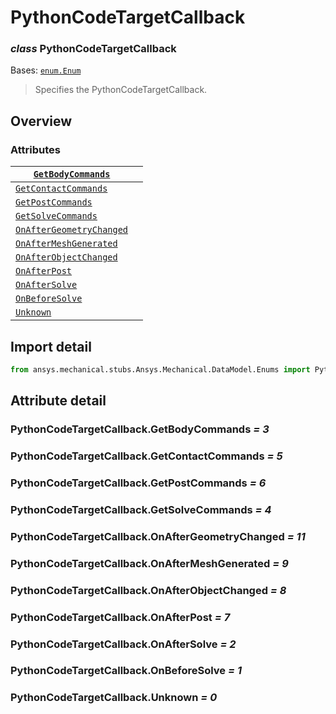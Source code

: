 # PythonCodeTargetCallback

### *class* PythonCodeTargetCallback

Bases: [`enum.Enum`](https://docs.python.org/3/library/enum.html#enum.Enum)

> Specifies the PythonCodeTargetCallback.

> <!-- !! processed by numpydoc !! -->

## Overview

### Attributes

| [`GetBodyCommands`](#PythonCodeTargetCallback.GetBodyCommands)               |    |
|------------------------------------------------------------------------------|----|
| [`GetContactCommands`](#PythonCodeTargetCallback.GetContactCommands)         |    |
| [`GetPostCommands`](#PythonCodeTargetCallback.GetPostCommands)               |    |
| [`GetSolveCommands`](#PythonCodeTargetCallback.GetSolveCommands)             |    |
| [`OnAfterGeometryChanged`](#PythonCodeTargetCallback.OnAfterGeometryChanged) |    |
| [`OnAfterMeshGenerated`](#PythonCodeTargetCallback.OnAfterMeshGenerated)     |    |
| [`OnAfterObjectChanged`](#PythonCodeTargetCallback.OnAfterObjectChanged)     |    |
| [`OnAfterPost`](#PythonCodeTargetCallback.OnAfterPost)                       |    |
| [`OnAfterSolve`](#PythonCodeTargetCallback.OnAfterSolve)                     |    |
| [`OnBeforeSolve`](#PythonCodeTargetCallback.OnBeforeSolve)                   |    |
| [`Unknown`](#PythonCodeTargetCallback.Unknown)                               |    |

## Import detail

```python
from ansys.mechanical.stubs.Ansys.Mechanical.DataModel.Enums import PythonCodeTargetCallback
```

## Attribute detail

### PythonCodeTargetCallback.GetBodyCommands *= 3*

### PythonCodeTargetCallback.GetContactCommands *= 5*

### PythonCodeTargetCallback.GetPostCommands *= 6*

### PythonCodeTargetCallback.GetSolveCommands *= 4*

### PythonCodeTargetCallback.OnAfterGeometryChanged *= 11*

### PythonCodeTargetCallback.OnAfterMeshGenerated *= 9*

### PythonCodeTargetCallback.OnAfterObjectChanged *= 8*

### PythonCodeTargetCallback.OnAfterPost *= 7*

### PythonCodeTargetCallback.OnAfterSolve *= 2*

### PythonCodeTargetCallback.OnBeforeSolve *= 1*

### PythonCodeTargetCallback.Unknown *= 0*
